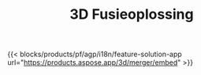 ﻿---
title: 3D Fusieoplossing 
weight: 7730
url: /nl/merger
limit: 
description: Voeg FBX, OBJ, STL, DAE, GLTF en meer samen tot één 3D-bestand in elke ondersteunde indeling
widgetUrl: "https://products.aspose.com/3d/merger/embed"
---
{{< blocks/products/pf/agp/i18n/feature-solution-app url="https://products.aspose.app/3d/merger/embed" >}} 
